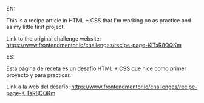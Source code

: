 EN:

This is a recipe article in HTML + CSS that I'm working on as practice and as my little first project.

Link to the original challenge website: https://www.frontendmentor.io/challenges/recipe-page-KiTsR8QQKm

ES:

Esta página de receta es un desafío HTML + CSS que hice como primer proyecto y para practicar.

Link a la web del desafío:
https://www.frontendmentor.io/challenges/recipe-page-KiTsR8QQKm
